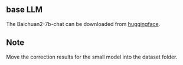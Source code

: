 ## base LLM
The Baichuan2-7b-chat can be downloaded from [huggingface](https://huggingface.co/models).


## Note
Move the correction results for the small model into the dataset folder.


